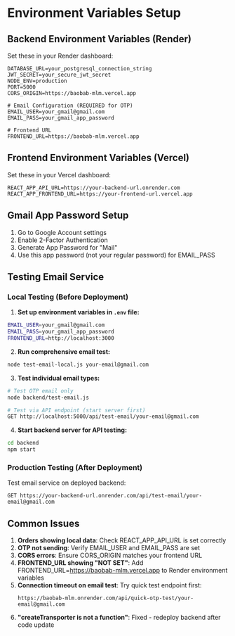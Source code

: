 # Environment Variables Setup

## Backend Environment Variables (Render)

Set these in your Render dashboard:

```
DATABASE_URL=your_postgresql_connection_string
JWT_SECRET=your_secure_jwt_secret
NODE_ENV=production
PORT=5000
CORS_ORIGIN=https://baobab-mlm.vercel.app

# Email Configuration (REQUIRED for OTP)
EMAIL_USER=your_gmail@gmail.com
EMAIL_PASS=your_gmail_app_password

# Frontend URL
FRONTEND_URL=https://baobab-mlm.vercel.app
```

## Frontend Environment Variables (Vercel)

Set these in your Vercel dashboard:

```
REACT_APP_API_URL=https://your-backend-url.onrender.com
REACT_APP_FRONTEND_URL=https://your-frontend-url.vercel.app
```

## Gmail App Password Setup

1. Go to Google Account settings
2. Enable 2-Factor Authentication
3. Generate App Password for "Mail"
4. Use this app password (not your regular password) for EMAIL_PASS

## Testing Email Service

### Local Testing (Before Deployment)

1. **Set up environment variables in `.env` file:**
```bash
EMAIL_USER=your_gmail@gmail.com
EMAIL_PASS=your_gmail_app_password
FRONTEND_URL=http://localhost:3000
```

2. **Run comprehensive email test:**
```bash
node test-email-local.js your-email@gmail.com
```

3. **Test individual email types:**
```bash
# Test OTP email only
node backend/test-email.js

# Test via API endpoint (start server first)
GET http://localhost:5000/api/test-email/your-email@gmail.com
```

4. **Start backend server for API testing:**
```bash
cd backend
npm start
```

### Production Testing (After Deployment)

Test email service on deployed backend:
```
GET https://your-backend-url.onrender.com/api/test-email/your-email@gmail.com
```

## Common Issues

1. **Orders showing local data**: Check REACT_APP_API_URL is set correctly
2. **OTP not sending**: Verify EMAIL_USER and EMAIL_PASS are set
3. **CORS errors**: Ensure CORS_ORIGIN matches your frontend URL
4. **FRONTEND_URL showing "NOT SET"**: Add FRONTEND_URL=https://baobab-mlm.vercel.app to Render environment variables
5. **Connection timeout on email test**: Try quick test endpoint first:
   ```
   https://baobab-mlm.onrender.com/api/quick-otp-test/your-email@gmail.com
   ```
6. **"createTransporter is not a function"**: Fixed - redeploy backend after code update
